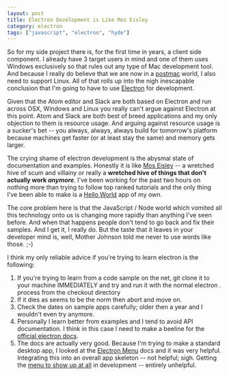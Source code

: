 ```yaml
---
layout: post
title: Electron Development is Like Mos Eisley
category: electron
tags: ["javascript", "electron", "hyde"]
---
```

So for my side project there is, for the first time in years, a client side component.  I already have 3 target users in mind and one of them uses Windows exclusively so that rules out any type of Mac development tool.  And because I really do believe that we are now in a [postmac](http://fuzzygroup.github.io/blog/category.html#postmac) world, I also need to support Linux.  All of that rolls up into the nigh inescapable conclusion that I'm going to have to use [Electron](http://electron.atom.io/) for development.

Given that the Atom editor and Slack are both based on Electron and run across OSX, Windows and Linux you really can't argue against Electron at this point.  Atom and Slack are both best of breed applications and my only objection to them is resource usage.  And arguing against resource usage is a sucker's bet -- you always, always, always build for tomorrow's platform because machines get faster (or at least stay the same) and memory gets larger.

The crying shame of electron development is the abysmal state of documentation and examples.  Honestly it is like [Mos Eisley](https://en.wikipedia.org/wiki/Mos_Eisley) -- a wretched hive of scum and villainy or really a **wretched hive of things that don't actually work *anymore***.  I've been working for the past two hours on nothing more than trying to follow top ranked tutorials and the only thing I've been able to make is a [Hello World](https://github.com/fuzzygroup/HelloWorldElectron01) app of my own. 

The core problem here is that the JavaScript / Node world which vomited all this technology onto us is changing more rapidly than anything I've seen before.  And when that happens people don't tend to go back and fix their samples.  And I get it, I really do.  But the taste that it leaves in your developer mind is, well, Mother Johnson told me never to use words like those.  ;-) 

I think my only reliable advice if you're trying to learn electron is the following:

1.  If you're trying to learn from a code sample on the net, git clone it to your machine IMMEDIATELY and try and run it with the normal electron . process from the checkout directory
2.  If it dies as seems to be the norm then abort and move on.
3.  Check the dates on sample apps carefully; older then a year and I wouldn't even try anymore.
4.  Personally I learn better from examples and I tend to avoid API documentation.  I think in this case I need to make a beeline for the [official electron docs](http://electron.atom.io/docs/).
5.  The docs are actually very good.  Because I'm trying to make a standard desktop app, I looked at the [Electron Menu](http://electron.atom.io/docs/api/menu/) docs and it was very helpful.  Integrating this into an overall app skeleton -- not helpful; sigh.  Getting the [menu to show up at all](http://stackoverflow.com/questions/34840026) in development -- entirely unhelpful.

